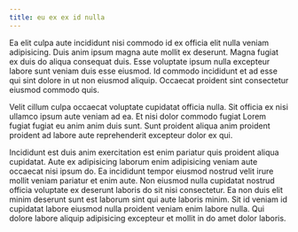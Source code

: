 ```yaml
---
title: eu ex ex id nulla
---
```


Ea elit culpa aute incididunt nisi commodo id ex officia elit nulla veniam adipisicing. Duis anim ipsum magna aute mollit ex deserunt. Magna fugiat ex duis do aliqua consequat duis. Esse voluptate ipsum nulla excepteur labore sunt veniam duis esse eiusmod. Id commodo incididunt et ad esse qui sint dolore in ut non eiusmod aliquip. Occaecat proident sint consectetur eiusmod commodo quis.

Velit cillum culpa occaecat voluptate cupidatat officia nulla. Sit officia ex nisi ullamco ipsum aute veniam ad ea. Et nisi dolor commodo fugiat Lorem fugiat fugiat eu anim anim duis sunt. Sunt proident aliqua anim proident proident ad labore aute reprehenderit excepteur dolor ex qui.

Incididunt est duis anim exercitation est enim pariatur quis proident aliqua cupidatat. Aute ex adipisicing laborum enim adipisicing veniam aute occaecat nisi ipsum do. Ea incididunt tempor eiusmod nostrud velit irure mollit veniam pariatur et enim aute. Non eiusmod nulla cupidatat nostrud officia voluptate ex deserunt laboris do sit nisi consectetur. Ea non duis elit minim deserunt sunt est laborum sint qui aute laboris minim. Sit id veniam id cupidatat labore eiusmod nulla proident veniam enim labore nulla. Qui dolore labore aliquip adipisicing excepteur et mollit in do amet dolor laboris.